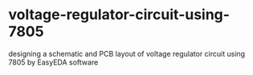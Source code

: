 # voltage-regulator-circuit-using-7805
designing a schematic and PCB layout of voltage regulator circuit using 7805 by EasyEDA software
